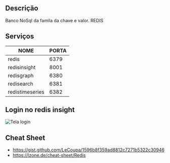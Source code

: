 

## Descrição

Banco NoSql da famila da chave e valor. REDIS

## Serviços

NOME | PORTA 
-----|------
redis | 6379
redisinsight | 8001
redisgraph | 6380
redisearch | 6381
redistimeseries | 6382

## Login no redis insight

![Tela login](_imgs/redis_insight.png.md.png)

## Cheat Sheet

- https://gist.github.com/LeCoupa/1596b8f359ad8812c7271b5322c30946
- https://lzone.de/cheat-sheet/Redis
